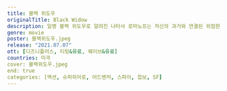 ```yaml
---
title: 블랙 위도우
originalTitle: Black Widow
description: 일명 블랙 위도우로 알려진 나타샤 로마노프는 자신의 과거와 연결된 위험한 음모가 수면 위로 올라오자, 과거 업무의 어두웠던 면을 직면한다. 자신을 막기 위해 어떤 일도 마다하지 않는 세력에 쫓기는 나타샤는 어벤져스에 합류하기 훨씬 전에 스파이로 일했던 과거뿐 아니라, 잊고 지냈던 어긋난 인연도 해결해야 한다.
genre: movie
poster: 블랙위도우.jpeg
release: "2021.07.07"
ott: [디즈니플러스, 티빙&유료, 웨이브&유료]
countries: 미국
cover: 블랙위도우.jpeg
end: true
categories: [액션, 슈퍼히어로, 어드벤처, 스파이, 첩보, SF]
---
```

